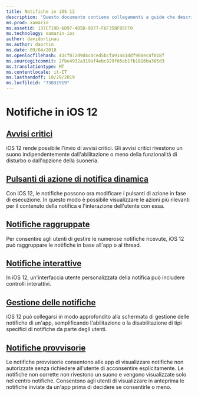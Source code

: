 ```yaml
---
title: Notifiche in iOS 12
description: 'Questo documento contiene collegamenti a guide che descrivono come usare varie funzionalità correlate alle notifiche introdotte in iOS 12: notifiche provvisorie, notifiche raggruppate, gestione notifiche, notifiche interattive, pulsanti di azione di notifica dinamica, e avvisi critici.'
ms.prod: xamarin
ms.assetid: 137C719D-6D97-4D5B-9877-F6F35BF85FF0
ms.technology: xamarin-ios
author: davidortinau
ms.author: daortin
ms.date: 09/04/2018
ms.openlocfilehash: 43cf072d9d4c0ced5bcfa91441ddf980ec4f818f
ms.sourcegitcommit: 2fbe4932a319af4ebc829f65eb1fb1816ba305d3
ms.translationtype: MT
ms.contentlocale: it-IT
ms.lasthandoff: 10/29/2019
ms.locfileid: "73031919"
---
```

# <a name="notifications-in-ios-12"></a>Notifiche in iOS 12

## <a name="critical-alertscritical-alertsmd"></a>[Avvisi critici](critical-alerts.md)

iOS 12 rende possibile l'invio di avvisi critici. Gli avvisi critici rivestono un suono indipendentemente dall'abilitazione o meno della funzionalità di disturbo o dall'opzione della suoneria.

## <a name="dynamic-notification-action-buttonsdynamic-actionsmd"></a>[Pulsanti di azione di notifica dinamica](dynamic-actions.md)

Con iOS 12, le notifiche possono ora modificare i pulsanti di azione in fase di esecuzione.
In questo modo è possibile visualizzare le azioni più rilevanti per il contenuto della notifica e l'interazione dell'utente con essa.

## <a name="grouped-notificationsgroupedmd"></a>[Notifiche raggruppate](grouped.md)

Per consentire agli utenti di gestire le numerose notifiche ricevute, iOS 12 può raggruppare le notifiche in base all'app o al thread.

## <a name="interactive-notificationsinteractivemd"></a>[Notifiche interattive](interactive.md)

In iOS 12, un'interfaccia utente personalizzata della notifica può includere controlli interattivi.

## <a name="notification-managementmanagementmd"></a>[Gestione delle notifiche](management.md)

iOS 12 può collegarsi in modo approfondito alla schermata di gestione delle notifiche di un'app, semplificando l'abilitazione o la disabilitazione di tipi specifici di notifiche da parte degli utenti.

## <a name="provisional-notificationsprovisionalmd"></a>[Notifiche provvisorie](provisional.md)

Le notifiche provvisorie consentono alle app di visualizzare notifiche non autorizzate senza richiedere all'utente di acconsentire esplicitamente. Le notifiche non corrette non rivestono un suono e vengono visualizzate solo nel centro notifiche. Consentono agli utenti di visualizzare in anteprima le notifiche inviate da un'app prima di decidere se consentirle o meno.
